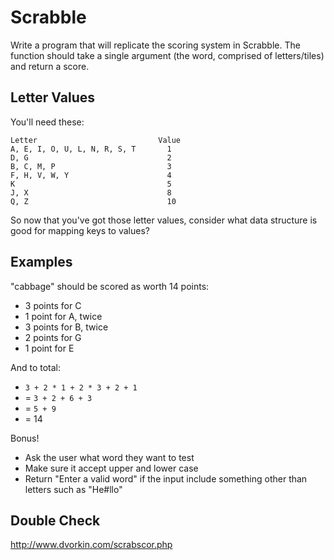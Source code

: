 # Scrabble

Write a program that will replicate the scoring system in Scrabble. The function should take a single argument (the word, comprised of letters/tiles) and return a score. 

## Letter Values

You'll need these:

```plain
Letter                           Value
A, E, I, O, U, L, N, R, S, T       1
D, G                               2
B, C, M, P                         3
F, H, V, W, Y                      4
K                                  5
J, X                               8
Q, Z                               10
```

So now that you've got those letter values, consider what data structure is good for mapping keys to values?

## Examples
"cabbage" should be scored as worth 14 points:

- 3 points for C
- 1 point for A, twice
- 3 points for B, twice
- 2 points for G
- 1 point for E

And to total:

- `3 + 2 * 1 + 2 * 3 + 2 + 1`
- = `3 + 2 + 6 + 3`
- = `5 + 9`
- = 14

Bonus!

- Ask the user what word they want to test
- Make sure it accept upper and lower case
- Return "Enter a valid word" if the input include something other than letters such as "He#llo"

## Double Check
http://www.dvorkin.com/scrabscor.php
